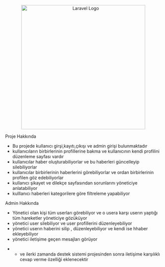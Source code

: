 <p align="center"><a href="https://laravel.com" target="_blank"><img src="https://raw.githubusercontent.com/laravel/art/master/logo-lockup/5%20SVG/2%20CMYK/1%20Full%20Color/laravel-logolockup-cmyk-red.svg" width="400" alt="Laravel Logo"></a></p>

Proje Hakkında

- Bu projede kullanıcı girşi,kayıtı,çıkışı ve admin girişi bulunmaktadır
- kullanıcıların birbirlerinin profillerine bakma ve kullanıcının kendi profilini düzenleme sayfası vardır
- kullanıcılar haber oluşturabiliyorlar ve bu haberleri güncelleyip silebiliyorlar
- kullanıcılar birbirlerinin haberlerini görebiliyorlar ve ordan birbirlerinin profilen göz edebiliyorlar
- kullanıcı şikayet ve dilekçe sayfasından sorunlarını yöneticiye anlatabiliyor
- kulllanıcı haberleri kategorilere göre filtreleme yapabiliyor

Admin Hakkında

- Yönetici olan kişi tüm userları görebiliyor ve o usera karşı userın yaptığı tüm hareketler yöneticiye gözüküyor
- yönetici user silebiliyor ve user profillerini düzenleyebiliyor
- yönetici userın haberini silip , düzenleyebiliyor ve kendi ise hhaber ekleyebiliyor
- yönetici iletişime geçen mesajları görüyor


* - ve ilerki zamanda destek sistemi projesinden sonra iletişime karşılıklı cevap verme özelliği eklenecektir
